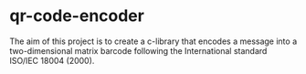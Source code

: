 #   qr-code-encoder

The aim of this project is to create a c-library that encodes a message into a two-dimensional matrix barcode following the International standard ISO/IEC 18004 (2000).
